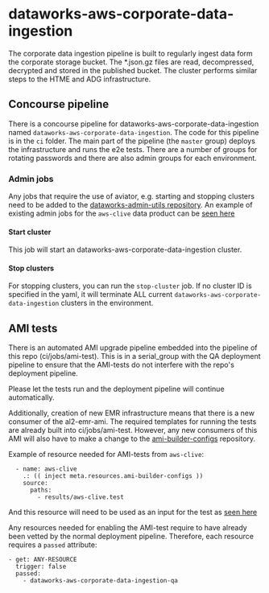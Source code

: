 # dataworks-aws-corporate-data-ingestion

The corporate data ingestion pipeline is built to regularly ingest data form the corporate storage bucket.
The *.json.gz files are read, decompressed, decrypted and stored in the published bucket.  The cluster performs
similar steps to the HTME and ADG infrastructure.


## Concourse pipeline

There is a concourse pipeline for dataworks-aws-corporate-data-ingestion named `dataworks-aws-corporate-data-ingestion`. The code for this pipeline is in the `ci` folder. The main part of the pipeline (the `master` group) deploys the infrastructure and runs the e2e tests. There are a number of groups for rotating passwords and there are also admin groups for each environment.

### Admin jobs

Any jobs that require the use of aviator, e.g. starting and stopping clusters need to be added to the [dataworks-admin-utils repository](https://github.com/dwp/dataworks-admin-utils). An example of existing admin jobs for the `aws-clive` data product can be [seen here](https://ci.dataworks.dwp.gov.uk/teams/utility/pipelines/aws-clive)

#### Start cluster

This job will start an dataworks-aws-corporate-data-ingestion cluster.

#### Stop clusters

For stopping clusters, you can run the `stop-cluster` job.  If no cluster ID is specified in the yaml, it will terminate ALL current `dataworks-aws-corporate-data-ingestion` clusters in the environment.  

## AMI tests  

There is an automated AMI upgrade pipeline embedded into the pipeline of this repo (ci/jobs/ami-test). This is in a serial_group with the QA deployment pipeline to ensure that the AMI-tests do not interfere with the repo's deployment pipeline.

Please let the tests run and the deployment pipeline will continue automatically. 

Additionally, creation of new EMR infrastructure means that there is a new consumer of the al2-emr-ami. The required templates for running the tests are already built into ci/jobs/ami-test. However, any new consumers of this AMI will also have to make a change to the [ami-builder-configs](https://github.com/dwp/ami-builder-configs) repository.

Example of resource needed for AMI-tests from `aws-clive`:  


      - name: aws-clive
        .: (( inject meta.resources.ami-builder-configs ))
        source:
          paths:
            - results/aws-clive.test

And this resource will need to be used as an input for the test as [seen here](https://github.com/dwp/ami-builder-configs/blob/74c0ab96fb968f47d17f367810f75bb49d84395b/ci/infra/jobs/build_amis/dw-al2-emr-ami.yml#L34-L66)  

Any resources needed for enabling the AMI-test require to have already been vetted by the normal deployment pipeline. Therefore, each resource requires a `passed` attribute: 

    - get: ANY-RESOURCE
      trigger: false
      passed:
        - dataworks-aws-corporate-data-ingestion-qa
